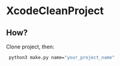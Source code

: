 # XcodeCleanProject

## How?

Clone project, then:
```bash
 python3 make.py name="your_project_name"
```
